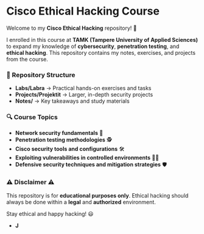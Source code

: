 
# Cisco Ethical Hacking Course

Welcome to my **Cisco Ethical Hacking** repository! 🚀

I enrolled in this course at **TAMK (Tampere University of Applied Sciences)** to expand my knowledge of **cybersecurity**, **penetration testing**, and **ethical hacking**. This repository contains my notes, exercises, and projects from the course.

### 📂 Repository Structure  
- **Labs/Labra** → Practical hands-on exercises and tasks  
- **Projects/Projektit** → Larger, in-depth security projects  
- **Notes/** → Key takeaways and study materials  

### 🔍 Course Topics  
- **Network security fundamentals** 🔐  
- **Penetration testing methodologies** 🕵️  
- **Cisco security tools and configurations** 🛠  
- **Exploiting vulnerabilities in controlled environments** 🏴‍☠️  
- **Defensive security techniques and mitigation strategies** 🛡️  

### ⚠️ Disclaimer ⚠️

This repository is for **educational purposes only**. Ethical hacking should always be done within a **legal** and **authorized** environment.

Stay ethical and happy hacking! 😃  
- **J**
